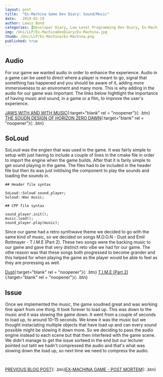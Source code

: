 ```yaml
---
layout: post
title:  "Ex-Machina Game Dev Diary: Sound/Music"
date:   2019-02-19
author: Lewis Bond
categories: [Developer Diary, Low Level Programming Dev Diary, Ex-Machina Dev Diary]
img: /Uni/LLP/Ex-MachinaDevDiary/Ex-Machina.jpg
thumb: /Uni/LLP/Ex-Machina/Ex-Machina.png
published: true
---
```

<!--more-->

## Audio

For our game we wanted audio in order to enhance the experience. Audio in a game can be used to direct where a player is meant to go, signal that something has happened and you should be aware of it, adding more immersiveness to an enviroment and many more. This is why adding in the audio for our game was important. The links below hightlight the importance of having music and sound, in a game or a film, to improve the user's experience. 

[JAWS WITH AND WITH MUSIC](https://youtu.be/-fnq1s-babs){:target="blank" rel = "noopener"}{: .btn}
[THE SOUDN DESIGN OF HORIZON ZERO DAWN](https://youtu.be/SIAmi88akl0){:target="blank" rel = "noopener"}{: .btn}


## SoLoud

SoLoud was the engien that was used in the game. It was fairly simple to setup with just having to include a couple of lines in the cmake file in order to import the engine when the game builds. After that it is farily simple to get sound playing in the game. The files had to be included in the header file but then its was just initilising the component to play the sounds and loading the sounds in. 

~~~
## Header file syntax 

SoLoud::Soloud sound_player;
Soloud::Wav music;

## CPP file syntax

sound_player.init();
music.load();
sound_player.play(music);
~~~

Since our game had a retro synthwave theme we decided to go with the same kind of music, so we decided on songs M.O.O.N - Dust and Emil Rottmayer - T.I.M.E (Part 2). These two songs were the backing music to our game and gave that very distinct reto vibe we had for our game. The othe reason was that these songs both progressed to become grander and this helped for when playing the game as the player would be able to feel as they are proressing as well.

[Dust](https://www.youtube.com/watch?v=phL6fDiYNJk){:target="blank" rel = "noopener"}{: .btn}
[T.I.M.E (Part 2)](https://www.youtube.com/watch?v=tZyvkPoDMqM){:target="blank" rel = "noopener"}{: .btn}


## Issue

Once we implemented the music, the game soudned great and was working fine apart from one thing. It took forever to load up. This was down to the music and it was slowing the game down. It went from a couple of seconds to load up, to around 10-15 seconds. We knew it was the music but we thought instaciating multiple objects that have load up and can every sound possible might be slowing it down more. So we deciding to pass the audio engine instead to each scene but that then interfered with the game scene. We didn't manage to get the issue sorteed in the end but our lecturer pointed out taht we hadn't compressed the audio and that's what was slowing down the load up, so next time we need to compress the audio.

<br/>

[PREVIOUS BLOG POST](https://lbondi7.github.io/developer%20diary/low%20level%20programming%20dev%20diary/ex-machina%20dev%20diary/llp-dd-ExMachina-9){: .btn}[EX-MACHINA GAME - POST MORTEM](https://lbondi7.github.io/developer%20diary/low%20level%20programming%20dev%20diary/ex-machina%20dev%20diary/post%20mortem/llp-dd-ExMachina-post_mortem){: .btn}
